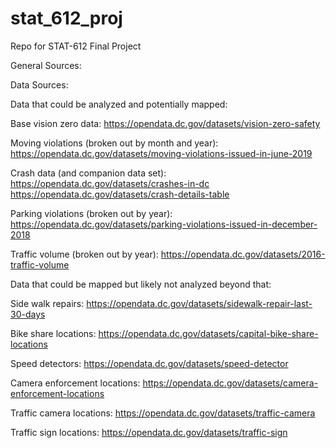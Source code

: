 # stat_612_proj
Repo for STAT-612 Final Project

General Sources: 

Data Sources: 

Data that could be analyzed and potentially mapped: 

Base vision zero data: 
https://opendata.dc.gov/datasets/vision-zero-safety

Moving violations (broken out by month and year): 
https://opendata.dc.gov/datasets/moving-violations-issued-in-june-2019

Crash data (and companion data set): 
https://opendata.dc.gov/datasets/crashes-in-dc
https://opendata.dc.gov/datasets/crash-details-table

Parking violations (broken out by year): 
https://opendata.dc.gov/datasets/parking-violations-issued-in-december-2018

Traffic volume (broken out by year): 
https://opendata.dc.gov/datasets/2016-traffic-volume

Data that could be mapped but likely not analyzed beyond that: 

Side walk repairs: 
https://opendata.dc.gov/datasets/sidewalk-repair-last-30-days

Bike share locations: 
https://opendata.dc.gov/datasets/capital-bike-share-locations

Speed detectors: 
https://opendata.dc.gov/datasets/speed-detector

Camera enforcement locations: 
https://opendata.dc.gov/datasets/camera-enforcement-locations

Traffic camera locations: 
https://opendata.dc.gov/datasets/traffic-camera

Traffic sign locations: 
https://opendata.dc.gov/datasets/traffic-sign
